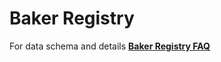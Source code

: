 # Baker Registry

For data schema and details [**Baker Registry FAQ**](https://hackmd.io/DZyJU5HSThmGX8ER7tprXg)